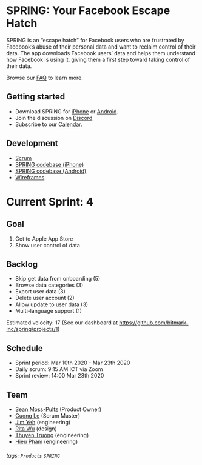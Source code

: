 # SPRING: Your Facebook Escape Hatch
SPRING is an “escape hatch” for Facebook users who are frustrated by Facebook’s abuse of their personal data and want to reclaim control of their data. The app downloads Facebook users’ data and helps them understand how Facebook is using it, giving them a first step toward taking control of their data.

Browse our [FAQ](faq.md) to learn more. 

## Getting started
- Download SPRING for [iPhone](https://install.appcenter.ms/orgs/support-zzd0-28/apps/spring-inhouse/distribution_groups/users) or [Android](https://play.google.com/store/apps/details?id=com.bitmark.spring). 
- Join the discussion on [Discord](https://discord.gg/mxy7QbM)  
- Subscribe to our [Calendar](https://calendar.google.com/calendar/embed?src=bitmark.com_5ld1rjbcrbl58n32scq930ts64%40group.calendar.google.com&ctz=Asia%2FTaipei).

## Development
* [Scrum](https://github.com/bitmark-inc/spring/projects/1)
* [SPRING codebase (iPhone)](https://github.com/bitmark-inc/spring-ios)
* [SPRING codebase (Android)](https://github.com/bitmark-inc/spring-android)
* [Wireframes](https://www.figma.com/files/project/4168214/Spring)

# Current Sprint: 4

## Goal
1. Get to Apple App Store
2. Show user control of data

## Backlog
- Skip get data from onboarding (5)
- Browse data categories (3)
- Export user data (3)
- Delete user account (2)
- Allow update to user data (3)
- Multi-language support (1)

Estimated velocity: 17
(See our dashboard at https://github.com/bitmark-inc/spring/projects/1)

## Schedule
- Sprint period: Mar 10th 2020 - Mar 23th 2020
- Daily scrum: 9:15 AM ICT via Zoom
- Sprint review: 14:00 Mar 23th 2020

## Team
- [Sean Moss-Pultz](https://github.com/moskovich) (Product Owner)
- [Cuong Le](https://github.com/cuongleqq) (Scrum Master)
- [Jim Yeh](https://github.com/lemonlatte) (engineering)
- [Rita Wu](https://github.com/ritawu91) (design)
- [Thuyen Truong](https://github.com/thuyenBitmark) (engineering)
- [Hieu Pham](https://github.com/jollyjoker992) (engineering)

###### tags: `Products` `SPRING`
